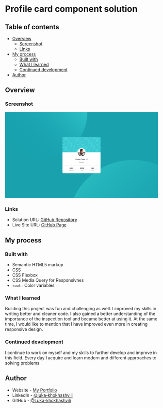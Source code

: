 # Profile card component solution

## Table of contents

- [Overview](#overview)
  - [Screenshot](#screenshot)
  - [Links](#links)
- [My process](#my-process)
  - [Built with](#built-with)
  - [What I learned](#what-i-learned)
  - [Continued development](#continued-development)
- [Author](#author)

## Overview

### Screenshot

![](./images/screenshot.png)

### Links

- Solution URL: [GitHub Repository](https://github.com/Luka-khokhashvili/Profile-card-component)
- Live Site URL: [GitHub Page](https://luka-khokhashvili.github.io/Profile-card-component/)

## My process

### Built with

- Semantic HTML5 markup
- CSS
- CSS Flexbox
- CSS Media Query for Responsivnes
- ```root:``` Color variables

### What I learned

Building this project was fun and challenging as well.
I improved my skills in writing better and cleaner code. I also gained a better understanding of the importance of the inspection tool and became better at using it.
At the same time, I would like to mention that I have improved even more in creating responsive design.

### Continued development

I continue to work on myself and my skills to further develop and improve in this field.
Every day I acquire and learn modern and different approaches to solving problems

## Author

- Website - [My Portfolio](https://luka-khokhashvili.github.io/Portfolio/)
- LinkedIn - [@luka-khokhashvili](https://www.linkedin.com/in/luka-khokhashvili-8179b7285/)
- GitHub - [@Luka-khokhashvili](https://github.com/Luka-khokhashvili)

